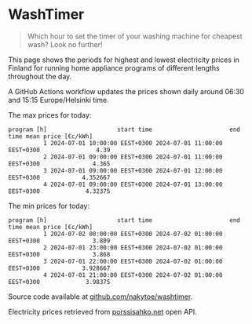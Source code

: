 
# WashTimer

> Which hour to set the timer of your washing machine for cheapest wash? Look no further!

This page shows the periods for highest and lowest electricity prices in Finland 
for running home appliance programs of different lengths throughout the day. 

A GitHub Actions workflow updates the prices shown daily around 06:30 and 15:15 Europe/Helsinki time.

The max prices for today:

	program [h]                    start time                      end time mean price [€c/kWh]
	          1 2024-07-01 10:00:00 EEST+0300 2024-07-01 11:00:00 EEST+0300                4.39
	          2 2024-07-01 09:00:00 EEST+0300 2024-07-01 11:00:00 EEST+0300               4.365
	          3 2024-07-01 09:00:00 EEST+0300 2024-07-01 12:00:00 EEST+0300            4.352667
	          4 2024-07-01 09:00:00 EEST+0300 2024-07-01 13:00:00 EEST+0300             4.32375

The min prices for today:

	program [h]                    start time                      end time mean price [€c/kWh]
	          1 2024-07-02 00:00:00 EEST+0300 2024-07-02 01:00:00 EEST+0300               3.809
	          2 2024-07-01 23:00:00 EEST+0300 2024-07-02 01:00:00 EEST+0300               3.868
	          3 2024-07-01 22:00:00 EEST+0300 2024-07-02 01:00:00 EEST+0300            3.928667
	          4 2024-07-01 21:00:00 EEST+0300 2024-07-02 01:00:00 EEST+0300             3.98375


Source code available at [github.com/nakytoe/washtimer](https://github.com/nakytoe/washtimer).

Electricity prices retrieved from [porssisahko.net](https://porssisahko.net/api) open API.
